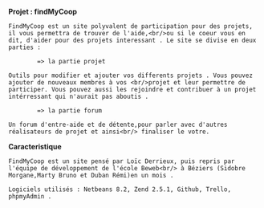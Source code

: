 **Projet : findMyCoop**

	FindMyCoop est un site polyvalent de participation pour des projets, il vous permettra de trouver de l'aide,<br/>ou si le coeur vous en dit, d'aider pour des projets interessant . Le site se divise en deux parties :

			=> la partie projet 

	Outils pour modifier et ajouter vos differents projets . Vous pouvez ajouter de nouveaux membres à vos <br/>projet et leur permettre de participer. Vous pouvez aussi les rejoindre et contribuer à un projet intérressant qui n'aurait pas aboutis .

			=> la partie forum

	Un forum d'entre-aide et de détente,pour parler avec d'autres réalisateurs de projet et ainsi<br/> finaliser le votre.


**Caracteristique**

	FindMyCoop est un site pensé par Loïc Derrieux, puis repris par l'équipe de développement de l'école Beweb<br/> à Béziers (Sidobre Morgane,Marty Bruno et Duban Rémi)en un mois .

	Logiciels utilisés : Netbeans 8.2, Zend 2.5.1, Github, Trello, phpmyAdmin .

